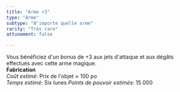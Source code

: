 ```yaml
---
title: "Arme +3"
type: "Arme"
subtype: "N'importe quelle arme"
rarity: "Très rare"
attunement: false

---
```

Vous bénéficiez d'un bonus de +3 aux jets d'attaque et aux dégâts effectués avec cette arme magique.  
**Fabrication**  
*Coût estimé*: Prix de l'objet × 100 po  
*Temps estimé*: Six lunes
*Points de pouvoir estimés*: 15 000  
